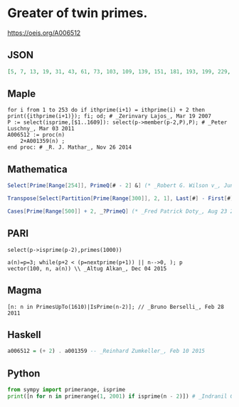 # Greater of twin primes\.
https://oeis.org/A006512
## JSON
```JSON
[5, 7, 13, 19, 31, 43, 61, 73, 103, 109, 139, 151, 181, 193, 199, 229, 241, 271, 283, 313, 349, 421, 433, 463, 523, 571, 601, 619, 643, 661, 811, 823, 829, 859, 883, 1021, 1033, 1051, 1063, 1093, 1153, 1231, 1279, 1291, 1303, 1321, 1429, 1453, 1483, 1489, 1609]
```
## Maple
```Maple
for i from 1 to 253 do if ithprime(i+1) = ithprime(i) + 2 then print({ithprime(i+1)}); fi; od; # _Zerinvary Lajos_, Mar 19 2007
P := select(isprime,[$1..1609]): select(p->member(p-2,P),P); # _Peter Luschny_, Mar 03 2011
A006512 := proc(n)
    2+A001359(n) ;
end proc: # _R. J. Mathar_, Nov 26 2014
```
## Mathematica
```Mathematica
Select[Prime[Range[254]], PrimeQ[# - 2] &] (* _Robert G. Wilson v_, Jun 09 2005 *)
```
```Mathematica
Transpose[Select[Partition[Prime[Range[300]], 2, 1], Last[#] - First[#] == 2 &]][[2]] (* _Harvey P. Dale_, Nov 02 2011 *)
```
```Mathematica
Cases[Prime[Range[500]] + 2, _?PrimeQ] (* _Fred Patrick Doty_, Aug 23 2017 *)
```
## PARI
```PARI
select(p->isprime(p-2),primes(1000))
```
```PARI
a(n)=p=3; while(p+2 < (p=nextprime(p+1)) || n-->0, ); p
vector(100, n, a(n)) \\ _Altug Alkan_, Dec 04 2015
```
## Magma
```Magma
[n: n in PrimesUpTo(1610)|IsPrime(n-2)]; // _Bruno Berselli_, Feb 28 2011
```
## Haskell
```Haskell
a006512 = (+ 2) . a001359 -- _Reinhard Zumkeller_, Feb 10 2015
```
## Python
```Python
from sympy import primerange, isprime
print([n for n in primerange(1, 2001) if isprime(n - 2)]) # _Indranil Ghosh_, Jul 20 2017
```
